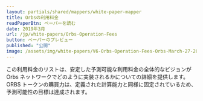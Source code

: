 ```yaml
---
layout: partials/shared/mappers/white-paper-mapper
title: Orbsの利用料金
readPaperBtn: ペーパーを読む
date: 2019年3月
url: /jp/white-papers/Orbs-Operation-Fees
button: ペーパーのプレビュー
published: "公開"
image: /assets/img/white-papers/V6-Orbs-Operation-Fees-Orbs-March-27-2019.png
---
```


この利用料金のリストは、安定した予測可能な利用料金の全体的なビジョンが Orbs ネットワークでどのように実装されるかについての詳細を提供します。 ORBS トークンの購買力は、定義された計算能力と同様に固定されているため、予測可能性の目標は達成されます。
